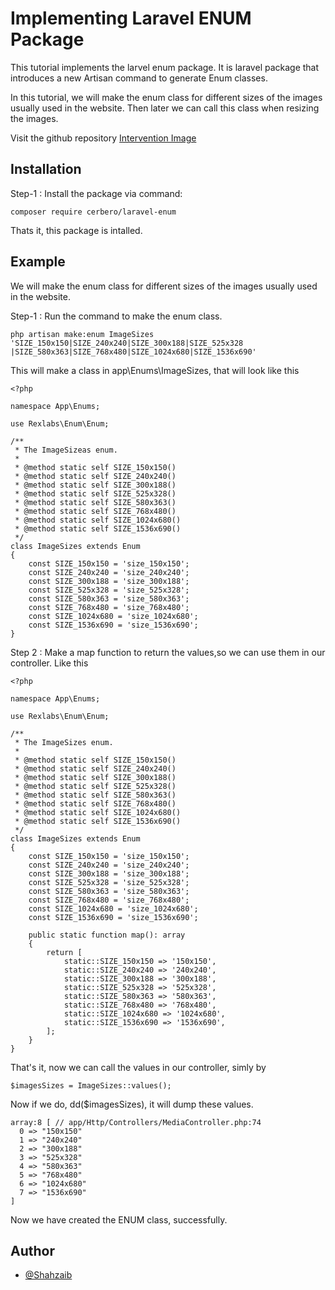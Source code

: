 
# Implementing Laravel ENUM Package

This tutorial implements the larvel enum package. It is laravel package that introduces a new Artisan command to generate Enum classes.


In this tutorial, we will make the enum class for different sizes of the images usually used in the website. Then later we can call this class when resizing the images.



Visit the github repository
[Intervention Image](https://github.com/cerbero90/laravel-enum)




## Installation

Step-1 : Install the package via command:

```
composer require cerbero/laravel-enum
```
Thats it, this package is intalled.

## Example

We will make the enum class for different sizes of the images usually used in the website. 

Step-1 : Run the command to make the enum class.
```
php artisan make:enum ImageSizes 'SIZE_150x150|SIZE_240x240|SIZE_300x188|SIZE_525x328
|SIZE_580x363|SIZE_768x480|SIZE_1024x680|SIZE_1536x690'
```
This will make a class in app\Enums\ImageSizes, that will look like this
```
<?php

namespace App\Enums;

use Rexlabs\Enum\Enum;

/**
 * The ImageSizeas enum.
 *
 * @method static self SIZE_150x150()
 * @method static self SIZE_240x240()
 * @method static self SIZE_300x188()
 * @method static self SIZE_525x328()
 * @method static self SIZE_580x363()
 * @method static self SIZE_768x480()
 * @method static self SIZE_1024x680()
 * @method static self SIZE_1536x690()
 */
class ImageSizes extends Enum
{
    const SIZE_150x150 = 'size_150x150';
    const SIZE_240x240 = 'size_240x240';
    const SIZE_300x188 = 'size_300x188';
    const SIZE_525x328 = 'size_525x328';
    const SIZE_580x363 = 'size_580x363';
    const SIZE_768x480 = 'size_768x480';
    const SIZE_1024x680 = 'size_1024x680';
    const SIZE_1536x690 = 'size_1536x690';
}
```

Step 2 : Make a map function to return the values,so we can use them in our controller. Like this
```
<?php

namespace App\Enums;

use Rexlabs\Enum\Enum;

/**
 * The ImageSizes enum.
 *
 * @method static self SIZE_150x150()
 * @method static self SIZE_240x240()
 * @method static self SIZE_300x188()
 * @method static self SIZE_525x328()
 * @method static self SIZE_580x363()
 * @method static self SIZE_768x480()
 * @method static self SIZE_1024x680()
 * @method static self SIZE_1536x690()
 */
class ImageSizes extends Enum
{
    const SIZE_150x150 = 'size_150x150';
    const SIZE_240x240 = 'size_240x240';
    const SIZE_300x188 = 'size_300x188';
    const SIZE_525x328 = 'size_525x328';
    const SIZE_580x363 = 'size_580x363';
    const SIZE_768x480 = 'size_768x480';
    const SIZE_1024x680 = 'size_1024x680';
    const SIZE_1536x690 = 'size_1536x690';

    public static function map(): array
    {
        return [
            static::SIZE_150x150 => '150x150',
            static::SIZE_240x240 => '240x240',
            static::SIZE_300x188 => '300x188',
            static::SIZE_525x328 => '525x328',
            static::SIZE_580x363 => '580x363',
            static::SIZE_768x480 => '768x480',
            static::SIZE_1024x680 => '1024x680',
            static::SIZE_1536x690 => '1536x690',
        ];
    }
}
```
That's it, now we can call the values in our controller, simly by
```
$imagesSizes = ImageSizes::values();
```
Now if we do, dd($imagesSizes), it will dump these values.
```
array:8 [ // app/Http/Controllers/MediaController.php:74
  0 => "150x150"
  1 => "240x240"
  2 => "300x188"
  3 => "525x328"
  4 => "580x363"
  5 => "768x480"
  6 => "1024x680"
  7 => "1536x690"
]
``` 

Now we have created the ENUM class, successfully.


## Author

- [@Shahzaib](https://github.com/Shahzaib-943)

